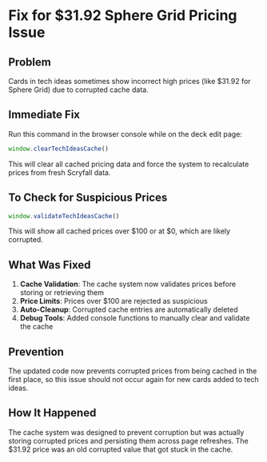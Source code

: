 # Fix for $31.92 Sphere Grid Pricing Issue

## **Problem**
Cards in tech ideas sometimes show incorrect high prices (like $31.92 for Sphere Grid) due to corrupted cache data.

## **Immediate Fix**
Run this command in the browser console while on the deck edit page:

```javascript
window.clearTechIdeasCache()
```

This will clear all cached pricing data and force the system to recalculate prices from fresh Scryfall data.

## **To Check for Suspicious Prices**
```javascript
window.validateTechIdeasCache()
```

This will show all cached prices over $100 or at $0, which are likely corrupted.

## **What Was Fixed**
1. **Cache Validation**: The cache system now validates prices before storing or retrieving them
2. **Price Limits**: Prices over $100 are rejected as suspicious 
3. **Auto-Cleanup**: Corrupted cache entries are automatically deleted
4. **Debug Tools**: Added console functions to manually clear and validate the cache

## **Prevention**
The updated code now prevents corrupted prices from being cached in the first place, so this issue should not occur again for new cards added to tech ideas.

## **How It Happened**
The cache system was designed to prevent corruption but was actually storing corrupted prices and persisting them across page refreshes. The $31.92 price was an old corrupted value that got stuck in the cache.
